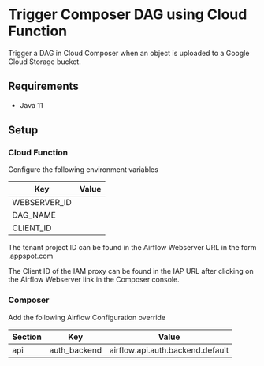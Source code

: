 # Trigger Composer DAG using Cloud Function
Trigger a DAG in Cloud Composer when an object is uploaded to a Google Cloud Storage bucket.


## Requirements
 - Java 11


## Setup

### Cloud Function
Configure the following environment variables

| Key          | Value                        |
| ------------ | ---------------------------- |
| WEBSERVER_ID | <tenant-project-id>          |
| DAG_NAME     | <dag-to-trigger>             |
| CLIENT_ID    | <client-id-of-the-IAM-proxy> |

The tenant project ID can be found in the Airflow Webserver URL in the form <tenant-project-id>.appspot.com

The Client ID of the IAM proxy can be found in the IAP URL after clicking on the Airflow Webserver link in the Composer console.

### Composer
Add the following Airflow Configuration override

|Section | Key          | Value                            |
| ------ | ------------ | -------------------------------- |
| api	 | auth_backend	| airflow.api.auth.backend.default |